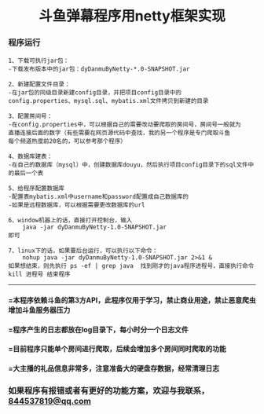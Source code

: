 # <center>斗鱼弹幕程序用netty框架实现

### 程序运行
```
1、下载可执行jar包：
-下载发布版本中的jar包：dyDanmuByNetty-*.0-SNAPSHOT.jar

2、新建配置文件目录：
-在jar包的同级目录新建config目录，并把项目config目录中的
config.properties、mysql.sql、mybatis.xml文件拷贝到新建的目录

3、配置房间号：
-在config.properties中，可以根据自己的需要改动要爬取的房间号，房间号一般就为
直播连接后面的数字（有些需要在网页源代码中查找，我的另一个程序是专门爬取斗鱼
每个频道热度前20名的，可以参考那个程序）

4、数据库建表：
-在自己的数据库（mysql）中，创建数据库douyu，然后执行项目config目录下的sql文件中的最后一个表

5、给程序配置数据库
-配置表mybatis.xml中username和password配置成自己数据库的
-如果是远程数据库，可以根据需要更改数据库的url

6、window机器上的话，直接打开控制台，输入
    java -jar dyDanmuByNetty-1.0-SNAPSHOT.jar
即可

7、linux下的话，如果要后台运行，可以执行以下命令：
    nohup java -jar dyDanmuByNetty-1.0-SNAPSHOT.jar 2>&1 &
如果想结束，则先执行 ps -ef | grep java  找到刚才的java程序进程号，直接执行命令 kill 进程号 结束程序

```

----
#### =本程序依赖斗鱼的第3方API，此程序仅用于学习，禁止商业用途，禁止恶意爬虫增加斗鱼服务器压力
#### =程序产生的日志都放在log目录下，每小时分一个日志文件
#### =目前程序只能单个房间进行爬取，后续会增加多个房间同时爬取的功能
#### =大主播的礼品信息非常多，注意准备大的硬盘存数据，经常清理日志
### 如果程序有报错或者有更好的功能方案，欢迎与我联系，844537819@qq.com
